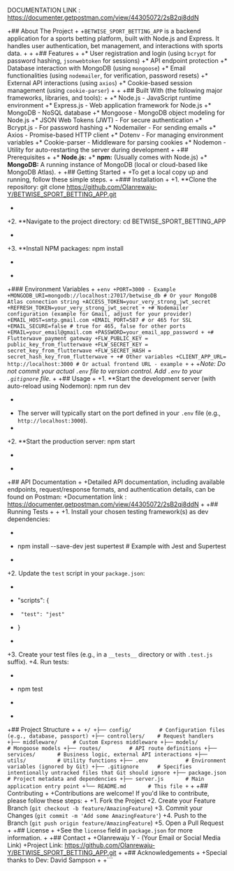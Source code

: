 

DOCUMENTATION LINK : 
https://documenter.getpostman.com/view/44305072/2sB2qi8ddN






+## About The Project
+
+`BETWISE_SPORT_BETTING_APP` is a backend application for a sports betting platform, built with Node.js and Express. It handles user authentication, bet management, and interactions with sports data.
+
+
+## Features 
+
+*   User registration and login (using `bcrypt` for password hashing, `jsonwebtoken` for sessions)
+*   API endpoint protection
+*   Database interaction with MongoDB (using `mongoose`)
+*   Email functionalities (using `nodemailer`, for verification, password resets)
+*   External API interactions (using `axios`)
+*   Cookie-based session management (using `cookie-parser`)
+
+
+## Built With (the following major frameworks, libraries, and tools):
+
+*   Node.js - JavaScript runtime environment
+*   Express.js - Web application framework for Node.js
+*   MongoDB - NoSQL database
+*   Mongoose - MongoDB object modeling for Node.js
+*   JSON Web Tokens (JWT) - For secure authentication
+*   Bcrypt.js - For password hashing
+*   Nodemailer - For sending emails
+*   Axios - Promise-based HTTP client
+*   Dotenv - For managing environment variables
+*   Cookie-parser - Middleware for parsing cookies
+*   Nodemon - Utility for auto-restarting the server during development
+
+## Prerequisites
+
+*   **Node.js:** 
+*   **npm:** (Usually comes with Node.js)
+*   **MongoDB:** A running instance of MongoDB (local or cloud-based like MongoDB Atlas).
+
+## Getting Started
+
+To get a local copy up and running, follow these simple steps.
+
+### Installation
+
+1.  **Clone the repository: git clone https://github.com/Olanrewaju-Y/BETWISE_SPORT_BETTING_APP.git
+    ```
+2.  **Navigate to the project directory:   cd BETWISE_SPORT_BETTING_APP
+    ```
+3.  **Install NPM packages:  npm install
+    ```
+
+### Environment Variables 
+
+```env
+PORT=3000 - Example
+MONGODB_URI=mongodb://localhost:27017/betwise_db # Or your MongoDB Atlas connection string
+ACCESS_TOKEN=your_very_strong_jwt_secret 
+REFRESH_TOKEN=your_very_strong_jwt_secret
+
+# Nodemailer configuration (example for Gmail, adjust for your provider)
+EMAIL_HOST=smtp.gmail.com
+EMAIL_PORT=587 # or 465 for SSL
+EMAIL_SECURE=false # true for 465, false for other ports
+EMAIL=your_email@gmail.com
+PASSWORD=your_email_app_password
+
+# Flutterwave payment gateway
+FLW_PUBLIC_KEY = public_key_from_flutterwave
+FLW_SECRET_KEY = secret_key_from_flutterwave
+FLW_SECRET_HASH = secret_hash_key_from_flutterwave
+
+# Other variables
+CLIENT_APP_URL= http://localhost:3000 # Or actual frontend URL - example
+```
+
+*Note: Do not commit your actual `.env` file to version control. Add `.env` to your `.gitignore` file.*
+
+## Usage
+
+1.  **Start the development server (with auto-reload using Nodemon): npm run dev
+    ```
+    The server will typically start on the port defined in your `.env` file (e.g., `http://localhost:3000`).
+
+2.  **Start the production server: npm start
+    ```
+
+## API Documentation
+
+Detailed API documentation, including available endpoints, request/response formats, and authentication details, can be found on Postman:
+Documentation link : https://documenter.getpostman.com/view/44305072/2sB2qi8ddN
+
+## Running Tests
+
+
+1.  Install your chosen testing framework(s) as dev dependencies:
+    ```sh
+    npm install --save-dev jest supertest # Example with Jest and Supertest
+    ```
+2.  Update the `test` script in your `package.json`:
+    ```json
+    "scripts": {
+      "test": "jest"
+    }
+    ```
+3.  Create your test files (e.g., in a `__tests__` directory or with `.test.js` suffix).
+4.  Run tests:
+    ```sh
+    npm test
+    ```
+
+## Project Structure 
+
+```
+/
+├── config/         # Configuration files (e.g., database, passport)
+├── controllers/    # Request handlers
+├── middleware/     # Custom Express middleware
+├── models/         # Mongoose models
+├── routes/         # API route definitions
+├── services/       # Business logic, external API interactions
+├── utils/          # Utility functions
+├── .env            # Environment variables (ignored by Git)
+├── .gitignore      # Specifies intentionally untracked files that Git should ignore
+├── package.json    # Project metadata and dependencies
+├── server.js       # Main application entry point
+└── README.md       # This file
+```
+
+## Contributing
+
+Contributions are welcome! If you'd like to contribute, please follow these steps:
+
+1.  Fork the Project
+2.  Create your Feature Branch (`git checkout -b feature/AmazingFeature`)
+3.  Commit your Changes (`git commit -m 'Add some AmazingFeature'`)
+4.  Push to the Branch (`git push origin feature/AmazingFeature`)
+5.  Open a Pull Request
+
+## License
+
+See the `license` field in `package.json` for more information.
+
+## Contact
+
+Olanrewaju Y - (Your Email or Social Media Link)
+Project Link: https://github.com/Olanrewaju-Y/BETWISE_SPORT_BETTING_APP.git
+
+## Acknowledgements
+
+Special thanks to Dev: David Sampson
+
+```



